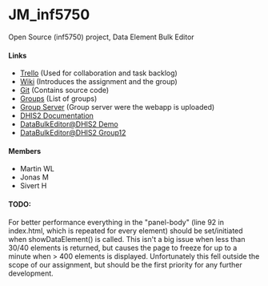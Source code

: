JM_inf5750
==========

Open Source (inf5750) project, Data Element Bulk Editor

#### Links

* [Trello](https://trello.com/b/Ty2kBdZY/utvikling) (Used for collaboration and task backlog)
* [Wiki](https://wiki.uio.no/mn/ifi/inf5750/index.php/Main_Page) (Introduces the assignment and the group)
* [Git](https://github.com/s176251/JM_inf5750) (Contains source code)
* [Groups](https://docs.google.com/spreadsheets/d/1wJ_RNi7ztY2xFRP-m5iqSaajG1KR_neET_R2jlpNmj4/pubhtml) (List of groups)
* [Group Server](http://inf5750-12.uio.no/) (Group server were the webapp is uploaded)
* [DHIS2 Documentation](https://www.dhis2.org/doc/snapshot/en/developer/html/dhis2_developer_manual.html)
* [DataBulkEditor@DHIS2 Demo](https://apps.dhis2.org/apps/DataBulkEditor//index.html)
* [DataBulkEditor@DHIS2 Group12](http://inf5750-12.uio.no/apps/DataBulkEditor//index.html)

#### Members

* Martin WL
* Jonas M
* Sivert H

#### TODO: 
For better performance everything in the "panel-body" (line 92 in index.html, which is repeated for every element) should be set/initiated when showDataElement() is called.
This isn't a big issue when less than 30/40 elements is returned, but causes the page to freeze for up to a minute when > 400 elements is displayed.
Unfortunately this fell outside the scope of our assignment, but should be the first priority for any further development.